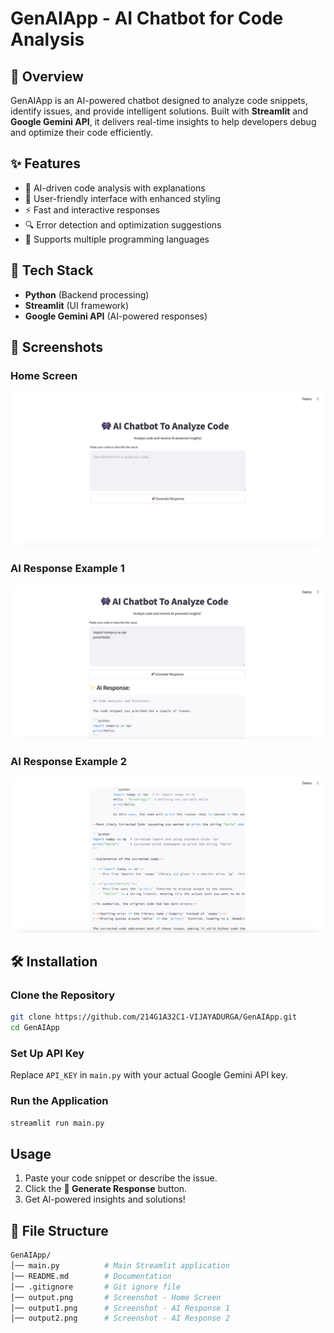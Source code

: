 # GenAIApp - AI Chatbot for Code Analysis

## 🚀 Overview
GenAIApp is an AI-powered chatbot designed to analyze code snippets, identify issues, and provide intelligent solutions. Built with **Streamlit** and **Google Gemini API**, it delivers real-time insights to help developers debug and optimize their code efficiently.

## ✨ Features
- 📝 AI-driven code analysis with explanations  
- 🎨 User-friendly interface with enhanced styling  
- ⚡ Fast and interactive responses  
- 🔍 Error detection and optimization suggestions  
- 🔄 Supports multiple programming languages  

## 📌 Tech Stack
- **Python** (Backend processing)  
- **Streamlit** (UI framework)  
- **Google Gemini API** (AI-powered responses)  

## 📸 Screenshots
### Home Screen
![Home Screen](output.png)  

### AI Response Example 1
![AI Response 1](output1.png)  

### AI Response Example 2
![AI Response 2](output2.png)  

## 🛠 Installation
### Clone the Repository
```bash
git clone https://github.com/214G1A32C1-VIJAYADURGA/GenAIApp.git
cd GenAIApp
```

### Set Up API Key
Replace `API_KEY` in `main.py` with your actual Google Gemini API key.

### Run the Application
```bash
streamlit run main.py
```

## Usage
1. Paste your code snippet or describe the issue.  
2. Click the **🚀 Generate Response** button.  
3. Get AI-powered insights and solutions!

## 📜 File Structure
```bash
GenAIApp/
│── main.py          # Main Streamlit application
│── README.md        # Documentation
│── .gitignore       # Git ignore file
│── output.png       # Screenshot - Home Screen
│── output1.png      # Screenshot - AI Response 1
│── output2.png      # Screenshot - AI Response 2
```
